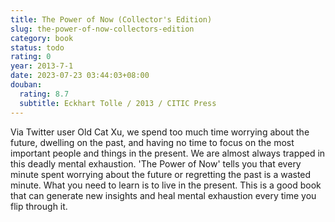 ```yaml
---
title: The Power of Now (Collector's Edition)
slug: the-power-of-now-collectors-edition
category: book
status: todo
rating: 0
year: 2013-7-1
date: 2023-07-23 03:44:03+08:00
douban:
  rating: 8.7
  subtitle: Eckhart Tolle / 2013 / CITIC Press
---
```


Via Twitter user Old Cat Xu, we spend too much time worrying about the future, dwelling on the past, and having no time to focus on the most important people and things in the present. We are almost always trapped in this deadly mental exhaustion. 'The Power of Now' tells you that every minute spent worrying about the future or regretting the past is a wasted minute. What you need to learn is to live in the present. This is a good book that can generate new insights and heal mental exhaustion every time you flip through it.
